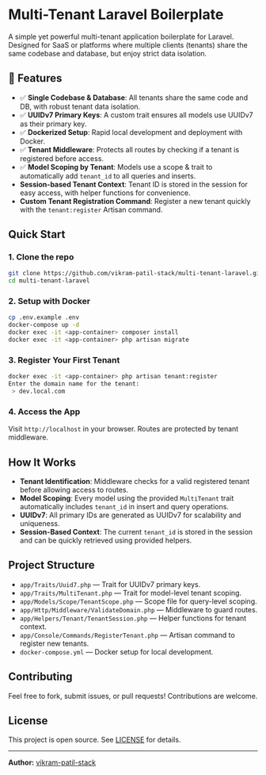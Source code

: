 # Multi-Tenant Laravel Boilerplate

A simple yet powerful multi-tenant application boilerplate for Laravel. Designed for SaaS or platforms where multiple clients (tenants) share the same codebase and database, but enjoy strict data isolation.

## 🚀 Features

- ✅ **Single Codebase & Database**: All tenants share the same code and DB, with robust tenant data isolation.
- ✅ **UUIDv7 Primary Keys**: A custom trait ensures all models use UUIDv7 as their primary key.
- ✅ **Dockerized Setup**: Rapid local development and deployment with Docker.
- ✅ **Tenant Middleware**: Protects all routes by checking if a tenant is registered before access.
- ✅ **Model Scoping by Tenant**: Models use a scope & trait to automatically add `tenant_id` to all queries and inserts.
- **Session-based Tenant Context**: Tenant ID is stored in the session for easy access, with helper functions for convenience.
- **Custom Tenant Registration Command**: Register a new tenant quickly with the `tenant:register` Artisan command.

## Quick Start

### 1. Clone the repo

```bash
git clone https://github.com/vikram-patil-stack/multi-tenant-laravel.git
cd multi-tenant-laravel
```

### 2. Setup with Docker

```bash
cp .env.example .env
docker-compose up -d
docker exec -it <app-container> composer install
docker exec -it <app-container> php artisan migrate
```

### 3. Register Your First Tenant

```bash
docker exec -it <app-container> php artisan tenant:register
Enter the domain name for the tenant:
 > dev.local.com
```

### 4. Access the App

Visit `http://localhost` in your browser. Routes are protected by tenant middleware.

## How It Works

- **Tenant Identification**: Middleware checks for a valid registered tenant before allowing access to routes.
- **Model Scoping**: Every model using the provided `MultiTenant` trait automatically includes `tenant_id` in insert and query operations.
- **UUIDv7**: All primary IDs are generated as UUIDv7 for scalability and uniqueness.
- **Session-Based Context**: The current `tenant_id` is stored in the session and can be quickly retrieved using provided helpers.

## Project Structure

- `app/Traits/Uuid7.php` — Trait for UUIDv7 primary keys.
- `app/Traits/MultiTenant.php` — Trait for model-level tenant scoping.
- `app/Models/Scope/TenantScope.php` — Scope file for query-level scoping.
- `app/Http/Middleware/ValidateDomain.php` — Middleware to guard routes.
- `app/Helpers/Tenant/TenantSession.php` — Helper functions for tenant context.
- `app/Console/Commands/RegisterTenant.php` — Artisan command to register new tenants.
- `docker-compose.yml` — Docker setup for local development.

## Contributing

Feel free to fork, submit issues, or pull requests! Contributions are welcome.

## License

This project is open source. See [LICENSE](LICENSE) for details.

---

**Author:** [vikram-patil-stack](https://github.com/vikram-patil-stack)